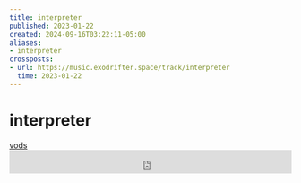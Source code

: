 ```yaml
---
title: interpreter
published: 2023-01-22
created: 2024-09-16T03:22:11-05:00
aliases:
- interpreter
crossposts:
- url: https://music.exodrifter.space/track/interpreter
  time: 2023-01-22
---
```


# interpreter

<div class="flex">
<div><i class="ri-video-fill"></i> <a href="https://vods.exodrifter.space/tag/song-interpreter">vods</a></div>
</div>

<iframe style="border: 0; width: 100%; max-width: 700px; height: 42px;" src="https://bandcamp.com/EmbeddedPlayer/album=477085509/size=small/bgcol=333333/linkcol=0f91ff/track=1235447503/transparent=true/" seamless><a href="https://music.exodrifter.space/album/lonely-metro">lonely metro by exodrifter</a></iframe>
